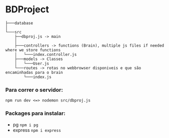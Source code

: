 # BDProject

```
├───database
│
└───src
    ├──dbproj.js -> main
    │
    ├───controllers -> functions (Brain), multiple js files if needed where we store functions
    │   └───index.controller.js 
    ├───models -> Classes
    │   └───User.js
    └───routes -> rotas no webbrowser disponiveis e que são encaminhadas para o brain
        └───index.js
```

### Para correr o servidor: 
```npm run dev <=> nodemon src/dbproj.js```

### Packages para instalar: 
* pg 
```npm i pg```
* express
```npm i express```
